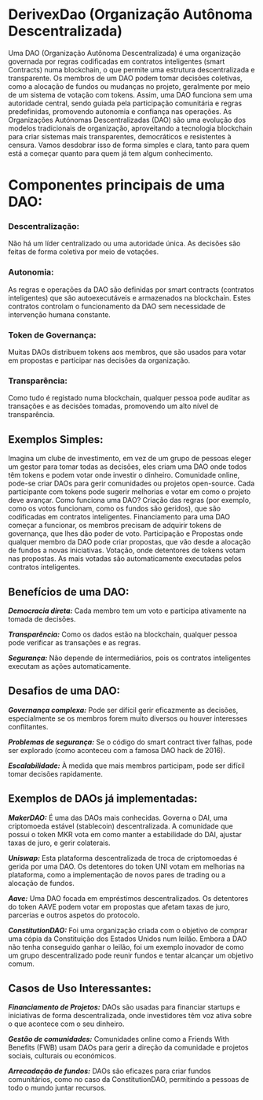 # DerivexDao (Organização Autônoma Descentralizada)

Uma DAO (Organização Autônoma Descentralizada) é uma organização governada por regras codificadas em contratos inteligentes (smart Contracts) numa blockchain, o que permite uma estrutura descentralizada e transparente. Os membros de um DAO podem tomar decisões coletivas, como a alocação de fundos ou mudanças no projeto, geralmente por meio de um sistema de votação com tokens. Assim, uma DAO funciona sem uma autoridade central, sendo guiada pela participação comunitária e regras predefinidas, promovendo autonomia e confiança nas operações.
As Organizações Autónomas Descentralizadas (DAO) são uma evolução dos modelos tradicionais de organização, aproveitando a tecnologia blockchain para criar sistemas mais transparentes, democráticos e resistentes à censura. Vamos desdobrar isso de forma simples e clara, tanto para quem está a começar quanto para quem já tem algum conhecimento.

# Componentes principais de uma DAO:
 
### Descentralização:
Não há um líder centralizado ou uma autoridade única. As decisões são feitas de forma coletiva por meio de votações.
### Autonomia: 
As regras e operações da DAO são definidas por smart contracts (contratos inteligentes) que são autoexecutáveis e armazenados na blockchain. Estes contratos controlam o funcionamento da DAO sem necessidade de intervenção humana constante.
### Token de Governança: 
Muitas DAOs distribuem tokens aos membros, que são usados para votar em propostas e participar nas decisões da organização.
### Transparência: 
Como tudo é registado numa blockchain, qualquer pessoa pode auditar as transações e as decisões tomadas, promovendo um alto nível de transparência.

## Exemplos Simples:
Imagina um clube de investimento, em vez de um grupo de pessoas eleger um gestor para tomar todas as decisões, eles criam uma DAO onde todos têm tokens e podem votar onde investir o dinheiro.
Comunidade online, pode-se criar DAOs para gerir comunidades ou projetos open-source. Cada participante com tokens pode sugerir melhorias e votar em como o projeto deve avançar.
Como funciona uma DAO?
Criação das regras (por exemplo, como os votos funcionam, como os fundos são geridos), que são codificadas em contratos inteligentes.
Financiamento para uma DAO começar a funcionar, os membros precisam de adquirir tokens de governança, que lhes dão poder de voto.
Participação e Propostas onde qualquer membro da DAO pode criar propostas, que vão desde a alocação de fundos a novas iniciativas.
Votação, onde detentores de tokens votam nas propostas. As mais votadas são automaticamente executadas pelos contratos inteligentes.

## Benefícios de uma DAO:
***Democracia direta:*** Cada membro tem um voto e participa ativamente na tomada de decisões.

***Transparência:*** Como os dados estão na blockchain, qualquer pessoa pode verificar as transações e as regras.

***Segurança:*** Não depende de intermediários, pois os contratos inteligentes executam as ações automaticamente.

## Desafios de uma DAO:
***Governança complexa:*** Pode ser difícil gerir eficazmente as decisões, especialmente se os membros forem muito diversos ou houver interesses conflitantes.

***Problemas de segurança:*** Se o código do smart contract tiver falhas, pode ser explorado (como aconteceu com a famosa DAO hack de 2016).

***Escalabilidade:*** À medida que mais membros participam, pode ser difícil tomar decisões rapidamente.

## Exemplos de DAOs já implementadas:
***MakerDAO:*** É uma das DAOs mais conhecidas. Governa o DAI, uma criptomoeda estável (stablecoin) descentralizada. A comunidade que possui o token MKR vota em como manter a estabilidade do DAI, ajustar taxas de juro, e gerir colaterais.

***Uniswap:*** Esta plataforma descentralizada de troca de criptomoedas é gerida por uma DAO. Os detentores do token UNI votam em melhorias na plataforma, como a implementação de novos pares de trading ou a alocação de fundos.

***Aave:*** Uma DAO focada em empréstimos descentralizados. Os detentores do token AAVE podem votar em propostas que afetam taxas de juro, parcerias e outros aspetos do protocolo.

***ConstitutionDAO:*** Foi uma organização criada com o objetivo de comprar uma cópia da Constituição dos Estados Unidos num leilão. Embora a DAO não tenha conseguido ganhar o leilão, foi um exemplo inovador de como um grupo descentralizado pode reunir fundos e tentar alcançar um objetivo comum.

## Casos de Uso Interessantes:
***Financiamento de Projetos:*** DAOs são usadas para financiar startups e iniciativas de forma descentralizada, onde investidores têm voz ativa sobre o que acontece com o seu dinheiro.

***Gestão de comunidades:*** Comunidades online como a Friends With Benefits (FWB) usam DAOs para gerir a direção da comunidade e projetos sociais, culturais ou económicos.

***Arrecadação de fundos:*** DAOs são eficazes para criar fundos comunitários, como no caso da ConstitutionDAO, permitindo a pessoas de todo o mundo juntar recursos.
